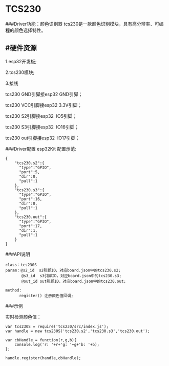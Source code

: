 # TCS230

###Driver功能：颜色识别器
tcs230是一款颜色识别模块，具有高分辨率、可编程的颜色选择特性。



## #硬件资源

1.esp32开发板;

2.tcs230模块;

3.接线

tcs230 GND引脚接esp32 GND引脚；

tcs230 VCC引脚接esp32 3.3V引脚；

tcs230 S2引脚接esp32  IO5引脚；

tcs230 S3引脚接esp32  IO16引脚；

tcs230 out引脚接esp32  IO17引脚；



###Driver配置
esp32Kit 配置示范:

```
{
    "tcs230.s2":{
      "type":"GPIO",
      "port":5,
      "dir":0,
      "pull":1
    },
    "tcs230.s3":{
      "type":"GPIO",
      "port":16,
      "dir":0,
      "pull":1
    },
    "tcs230.out":{
      "type":"GPIO",
      "port":17,
      "dir":1,
      "pull":1
    }
}
```

###API说明
```
class：tcs230S
param：@s2_id  s2引脚ID，对应board.json中的tcs230.s2;
       @s3_id  s3引脚ID，对应board.json中的tcs230.s3;
       @out_id out引脚ID，对应board.json中的tcs230.out;

method:
      register() 注册颜色值回调;

```

###示例

实时检测颜色值：

```
var tcs230S = require('tcs230/src/index.js');
var handle = new tcs230S('tcs230.s2','tcs230.s3','tcs230.out');

var cbHandle = function(r,g,b){
    console.log('r: '+r+'g: '+g+'b: '+b);
};

handle.register(handle,cbHandle);
```
